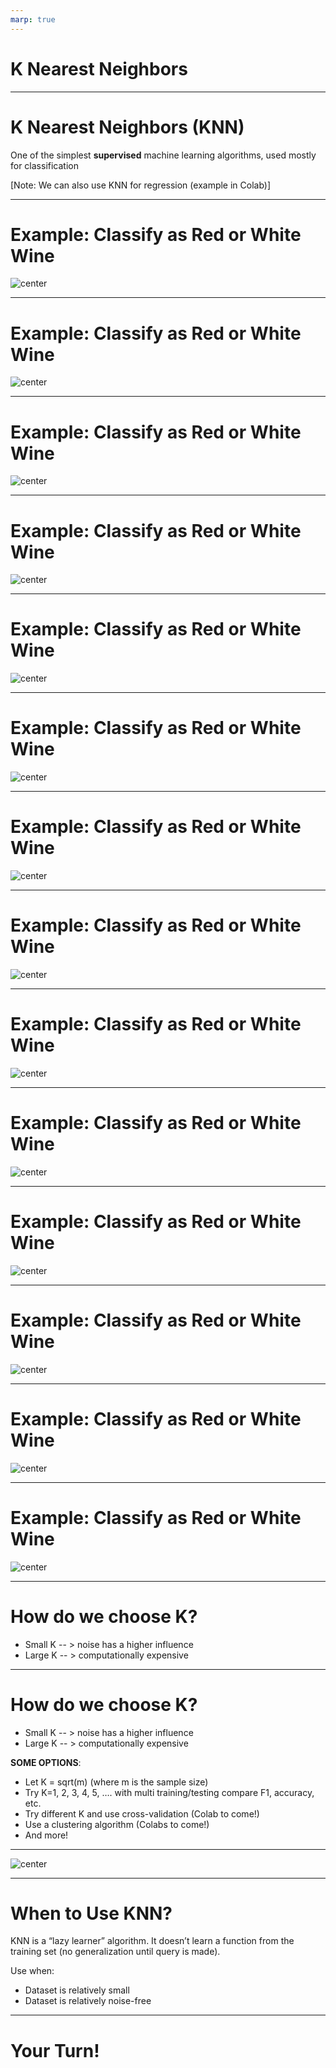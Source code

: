 ```yaml
---
marp: true
---
```


<style>
img[alt~="center"] {
  display: block;
  margin: 0 auto;
}
</style>

# K Nearest Neighbors

---

# K Nearest Neighbors (KNN)

One of the simplest **supervised** machine learning algorithms, used mostly for classification

[Note: We can also use KNN for regression (example in Colab)]

<!--
KNN is one of the simplest supervised machine learning algorithms. It is mostly used for classification, which we'll talk about in this lecture. It can also be used for regression, an example of which can be found in this unit's Colab.
-->

---

# Example: Classify as Red or White Wine

![center](res/KNN02.png)

<!--
Let's say we have information about a particular wine's sulphur dioxide and chloride content, and we want to be able to say whether the wine is red or white. Let's approach this problem using KNN.

Consider this graph of sulphur dioxide vs. chloride. Think of the colored dots as our training set. It is labeled, so we know whether each wine in the training set is actually red or white, and the data points are colored accordingly.

Assume we have a new wine for which we know the sulphur dioxide and chloride content (colored in grey). We want to know if it is red or white.

The hyperparameter K denotes how many "neighbors" we should look at. In this example, assume K=3. So we will look at the three nearest neighbors of the grey dot.

Image Details:
* [KNN02.png](https://opensource.google/docs/copyright/): Copyright Google
-->

---

# Example: Classify as Red or White Wine

![center](res/KNN03.png)

<!--
In this example we use simple Euclidean distance and find the three points in our training set that are nearest to the grey dot.

Note: It is common to use other distance metrics depending on the problem.

Image Details:
* [KNN03.png](https://opensource.google/docs/copyright/): Copyright Google
-->

---

# Example: Classify as Red or White Wine

![center](res/KNN04.png)

<!--
It is clear that the unknown wine is closest to three red wines. Therefore, we would classify the grey point as red.

Image Details:
* [KNN04.png](https://opensource.google/docs/copyright/): Copyright Google
-->

---

# Example: Classify as Red or White Wine

![center](res/KNN05.png)

<!--
Let's try another example. Again, K=3.

*Prompt the class*: What about this grey point?

Image Details:
* [KNN05.png](https://opensource.google/docs/copyright/): Copyright Google
-->

---

# Example: Classify as Red or White Wine

![center](res/KNN06.png)

<!--
We see that its three nearest neighbors contain two whites and a red. What should we do?

Image Details:
* [KNN06.png](https://opensource.google/docs/copyright/): Copyright Google
-->

---

# Example: Classify as Red or White Wine

![center](res/KNN07.png)

<!--
We can simply take the majority. So we classify this point as white.

Image Details:
* [KNN07.png](https://opensource.google/docs/copyright/): Copyright Google
-->

---

# Example: Classify as Red or White Wine

![center](res/KNN08.png)

<!--
Finally, we'll do one last example when K=3.

Two of the three nearest neighbors are red.

Image Details:
* [KNN08.png](https://opensource.google/docs/copyright/): Copyright Google
-->

---

# Example: Classify as Red or White Wine

![center](res/KNN09.png)

<!--
So we'll classify this one as red.

Image Details:
* [KNN09.png](https://opensource.google/docs/copyright/): Copyright Google
-->

---

# Example: Classify as Red or White Wine

![center](res/KNN10.png)

<!--
That looks pretty good!

Image Details:
* [KNN10.png](https://opensource.google/docs/copyright/): Copyright Google
-->

---

# Example: Classify as Red or White Wine

![center](res/KNN11.png)

<!--
Let's run through the same example with the same data points, but we'll change the hyperparameter, K. This time K=5.

Image Details:
* [KNN11.png](https://opensource.google/docs/copyright/): Copyright Google
-->

---

# Example: Classify as Red or White Wine

![center](res/KNN12.png)

<!--
We see that the five nearest neighbors for the first data point are all red, so we classify it as red.

Image Details:
* [KNN12.png](https://opensource.google/docs/copyright/): Copyright Google
-->

---

# Example: Classify as Red or White Wine

![center](res/KNN13.png)

<!--
We see that four of the five nearest neighbors of the second data point are white, so we classify it as white.

Image Details:
* [KNN13.png](https://opensource.google/docs/copyright/): Copyright Google
-->

---

# Example: Classify as Red or White Wine

![center](res/KNN14.png)

<!--
We see that three of the five nearest neighbors of the third data point are white, so we classify it as white.

Image Details:
* [KNN14.png](https://opensource.google/docs/copyright/): Copyright Google
-->

---

# Example: Classify as Red or White Wine

![center](res/KNN15.png)

<!--
Interesting! We classified the third data point as red wine when K was 3, but as white wine when K was 5.

Image Details:
* [KNN15.png](https://opensource.google/docs/copyright/): Copyright Google
-->

---

# How do we choose K?

* Small K -- > noise has a higher influence
* Large K -- > computationally expensive

<!--
There is a balance when choosing K. If we choose K to be very small, say K=3, then outliers in our dataset may have a stronger influence over how we classify new points (i.e., noise has a strong influence). If we choose K too large, then it can be computationally expensive to find the K nearest neighbors every time we want to classify a new data point.

Another thing to think about is the parity of K. For example, what may happen if we choose an even K for a binary classification problem? We may find that there is a tie (e.g., two red and two white in the four nearest neighbors of a new data point). But an even K isn't always bad. What if we had three classes: cat, dog, and pig? If we choose K=3, then we could end up with one cat, one dog, and one pig in the three nearest neighbors.

-->

---

# How do we choose K?

* Small K -- > noise has a higher influence
* Large K -- > computationally expensive

**SOME OPTIONS**:
* Let K = sqrt(m) (where m is the sample size)
* Try K=1, 2, 3, 4, 5, …. with multi training/testing compare F1, accuracy, etc.
* Try different K and use cross-validation (Colab to come!)
* Use a clustering algorithm (Colabs to come!)
* And more!

<!--
Here are a few of the common ways to choose K.
-->

---

![center](res/KNN16.png)

<!--
Here are a couple of different distance metrics you can use.

The choice is usually dependent on the type of feature variables you have. If your features are continuous, then you may use the Euclidean distance (or Minkowski, or Manhattan). If your features are categorical, then a Hamming distance would be preferred (or cosine).

Image Details:
* [KNN16.png](https://opensource.google/docs/copyright/): Copyright Google
-->

---

# When to Use KNN?

KNN is a “lazy learner” algorithm. It doesn’t learn a function from the training set (no generalization until query is made).

Use when:
* Dataset is relatively small
* Dataset is relatively noise-free

<!--
KNN doesn't learn a decision-making function from the training data. Instead, the algorithm is run each time we want to classify a new data point.
-->

---

# Your Turn!

<!--
Let's take a look at the lab.
-->
